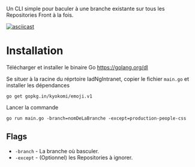 Un CLI simple pour baculer à une branche existante sur tous les Repositories Front à la fois.

[![asciicast](https://asciinema.org/a/JEmKeDph9INzNo2waLLELgHoH.png)](https://asciinema.org/a/JEmKeDph9INzNo2waLLELgHoH)

# Installation
Télécharger et installer le binaire Go https://golang.org/dl

Se situer à la racine du réprtoire IadNgIntranet, copier le fichier `main.go` et installer les dépendances
```shell
go get gopkg.in/kyokomi/emoji.v1
```

Lancer la commande
```shell
go run main.go -branch=nomDeLaBranche -except=production-people-css
```

## Flags
* `-branch` - La branche où basculer.
* `-except` - (Optionnel) les Repositories à ignorer.
